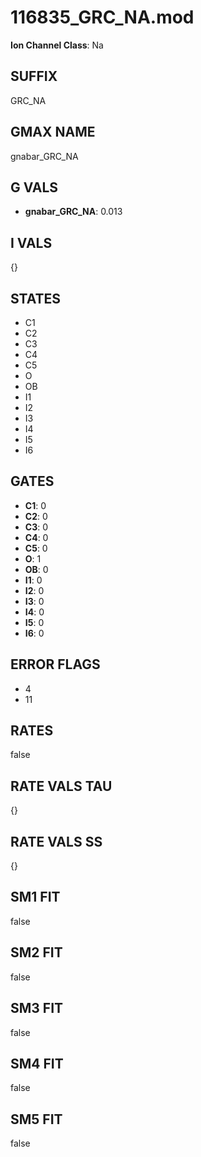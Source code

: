 # 116835_GRC_NA.mod

**Ion Channel Class**: Na

## SUFFIX

GRC_NA

## GMAX NAME

gnabar_GRC_NA

## G VALS

- **gnabar_GRC_NA**: 0.013

## I VALS

{}

## STATES

- C1
- C2
- C3
- C4
- C5
- O
- OB
- I1
- I2
- I3
- I4
- I5
- I6

## GATES

- **C1**: 0
- **C2**: 0
- **C3**: 0
- **C4**: 0
- **C5**: 0
- **O**: 1
- **OB**: 0
- **I1**: 0
- **I2**: 0
- **I3**: 0
- **I4**: 0
- **I5**: 0
- **I6**: 0

## ERROR FLAGS

- 4
- 11

## RATES

false

## RATE VALS TAU

{}

## RATE VALS SS

{}

## SM1 FIT

false

## SM2 FIT

false

## SM3 FIT

false

## SM4 FIT

false

## SM5 FIT

false
